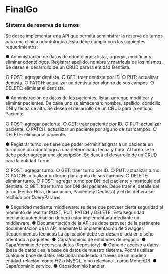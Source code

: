 # FinalGo

###  Sistema de reserva de turnos
Se desea implementar una API que permita administrar la reserva de turnos para una clínica
odontológica. Esta debe cumplir con los siguientes requerimientos:

● Administración de datos de odontólogos: listar, agregar, modificar y eliminar
odontólogos. Registrar apellido, nombre y matrícula de los mismos. Se desea el
desarrollo de un CRUD para la entidad Dentista.

○ POST: agregar dentista.
○ GET: traer dentista por ID.
○ PUT: actualizar dentista.
○ PATCH: actualizar un dentista por alguno de sus campos.
○ DELETE: eliminar el dentista.

● Administración de datos de los pacientes: listar, agregar, modificar y eliminar
pacientes. De cada uno se almacenan: nombre, apellido, domicilio, DNI y fecha de
alta. Se desea el desarrollo de un CRUD para la entidad Paciente.

○ POST: agregar paciente.
○ GET: traer paciente por ID.
○ PUT: actualizar paciente.
○ PATCH: actualizar un paciente por alguno de sus campos.
○ DELETE: eliminar al paciente.



● Registrar turno: se tiene que poder permitir asignar a un paciente un turno con un
odontólogo a una determinada fecha y hora. Al turno se le debe poder agregar una
descripción. Se desea el desarrollo de un CRUD para la entidad Turno.

○ POST: agregar turno.
○ GET: traer turno por ID.
○ PUT: actualizar turno.
○ PATCH: actualizar un turno por alguno de sus campos.
○ DELETE: eliminar turno.
○ POST: agregar turno por DNI del paciente y matrícula del dentista.
○ GET: traer turno por DNI del paciente. Debe traer el detalle del turno
(Fecha-Hora, descripción, Paciente y Dentista) y el dni deberá ser recibido por
QueryParams.

● Seguridad mediante middleware: se tiene que proveer cierta seguridad al
momento de realizar POST, PUT, PATCH y DELETE. Esta seguridad mediante
autenticación deberá estar implementada mediante un middleware.
● Documentación de la API: se debe proveer de la pertinente documentación de la
API mediante la implementación de Swagger.
Requerimientos técnicos
La aplicación debe ser desarrollada en diseño orientado a paquetes:
● Capa/dominio de entidades de negocio.
● Capa/dominio de acceso a datos (Repository).
● Capa de acceso a datos (base de datos): es la base de datos de nuestro sistema.
Podrás utilizar cualquier base de datos relacional modelado a través de un modelo
entidad-relación, como H2 o MySQL, o no relacional, como MongoDB.
● Capa/dominio service.
● Capa/dominio handler.
